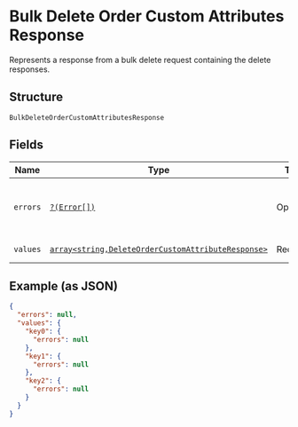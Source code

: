 
# Bulk Delete Order Custom Attributes Response

Represents a response from a bulk delete request containing the delete responses.

## Structure

`BulkDeleteOrderCustomAttributesResponse`

## Fields

| Name | Type | Tags | Description | Getter | Setter |
|  --- | --- | --- | --- | --- | --- |
| `errors` | [`?(Error[])`](../../doc/models/error.md) | Optional | The errors that occurred during the request. | getErrors(): ?array | setErrors(?array errors): void |
| `values` | [`array<string,DeleteOrderCustomAttributeResponse>`](../../doc/models/delete-order-custom-attribute-response.md) | Required | - | getValues(): array | setValues(array values): void |

## Example (as JSON)

```json
{
  "errors": null,
  "values": {
    "key0": {
      "errors": null
    },
    "key1": {
      "errors": null
    },
    "key2": {
      "errors": null
    }
  }
}
```

